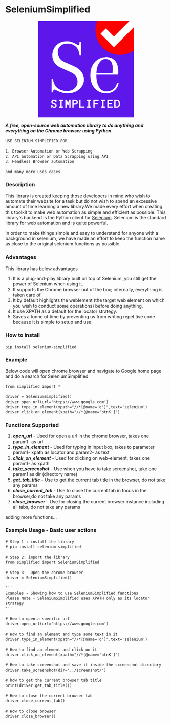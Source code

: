# SeleniumSimplified 
<p align="center">
  <img src="https://github.com/raajrajnish/SeleniumSimplified/blob/master/assets/Se.png?raw=true" alt="Logo-SeleniumSimplified" height=300 width=300/>
</p>


***A free, open-source web automation library to do anything and everything on the Chrome browser using Python.***

    USE SELENIUM SIMPLIFIED FOR

    1. Browser Automation or Web Scrapping
    2. API automation or Data Scrapping using API
    3. Headless Browser automation

    and many more uses cases



### Description
This library is created keeping those developers in mind who wish to automate their website for a task but do not wish to spend an excessive amount of time learning a new library.We made every effort when creating this toolkit to make web automation as simple and efficient as possible. This library's backend is the Python client for [Selenium](https://www.selenium.dev/). Selenium is the standard library for web automation and is quite powerful.

In order to make things simple and easy to understand for anyone with a background in selenium, we have made an effort to keep the function name as close to the original selenium functions as possible.

### Advantages
This library has below advantages
  1. It is a plug-and-play library built on top of Selenium, you still get the power of Selenium when using it.
  2. It supports the Chrome browser out of the box; internally, everything is taken care of.
  3. It by default highlights the weblement (the target web element on which you wish to conduct some operations) before doing anything.
  4. It use XPATH as a default for the locator strategy.
  5. Saves a tonne of time by preventing us from writing repetitive code because it is simple to setup and use.

### How to install
```pip install selenium-simplified```

### Example
Below code will open chrome browser and navigate to Google home page and do a search for SeleniumSimplified
``` 
from simplified import *

driver = SeleniumSimplified()
driver.open_url(url='https://www.google.com')
driver.type_in_element(xpath="//*[@name='q']",text='selenium')
driver.click_on_element(xpath="//*[@name='btnK']")
```

### Functions Supported
  1. ***open_url*** - Used for open a url in the chrome browser, takes one param1- as url 
  2. ***type_in_element*** - Used for typing in input box, takes to parameter param1- xpath as locator and param2- as text
  3. ***click_on_element*** - Used for clicking on web-element, takes one param1- as xpath
  4. ***take_screenshot*** - Use when you have to take screenshot, take one param1 as dir (directory name)
  5. ***get_tab_title*** - Use to get the current tab title in the browser, do not take any params
  6. ***close_current_tab*** - Use to close the current tab in focus in the browser,do not take any params
  7. ***close_browser*** - Use for closing the current browser instance including all tabs, do not take any params

adding more functions...

### Example Usage - Basic user actions
```commandline
# Step 1 : install the library
# pip install selenium-simplified

# Step 2: import the library
from simplified import SeleniumSimplified

# Step 3 - Open the chrome browser
driver = SeleniumSimplified()

'''
Examples - Showing how to use SeleniumSimplified functions
Please Note - SeleniumSimplified uses XPATH only as its locator strategy
'''

# How to open a specific url
driver.open_url(url='https://www.google.com')

# How to find an element and type some text in it
driver.type_in_element(xpath="//*[@name='q']",text='selenium')

# How to find an element and click on it
driver.click_on_element(xpath="//*[@name='btnK']")

# How to take screenshot and save it inside the screenshot directory
driver.take_screenshot(dir='../screenshot/')

# how to get the current browser tab title
print(driver.get_tab_title())

# How to close the current browser tab
driver.close_current_tab()

# How to close browser
driver.close_browser()
```